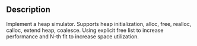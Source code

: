 ## Description

Implement a heap simulator. Supports heap initialization, alloc, free, realloc, calloc, extend heap, coalesce. Using explicit free list to increase performance and N-th fit to increase space utilization.